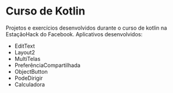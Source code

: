 # Curso de Kotlin 

Projetos e exercícios desenvolvidos durante o curso de kotlin na EstaçãoHack do Facebook. Aplicativos desenvolvidos:

- EditText
- Layout2
- MultiTelas
- PreferênciaCompartilhada
- ObjectButton
- PodeDirigir
- Calculadora


